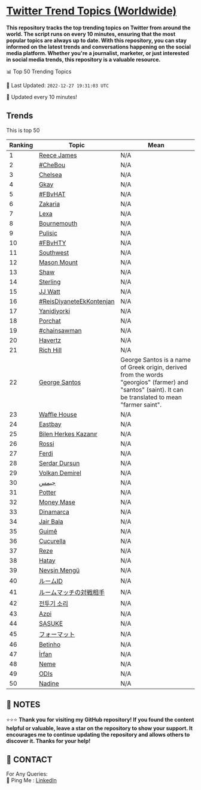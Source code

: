[Twitter Trend Topics (Worldwide)](https://github.com/ErcinDedeoglu/Twitter-Trend-Topics)
==========

**This repository tracks the top trending topics on Twitter from around the world. 
The script runs on every 10 minutes, ensuring that the most popular topics are always up to date. 
With this repository, you can stay informed on the latest trends and conversations happening on the social media platform. 
Whether you're a journalist, marketer, or just interested in social media trends, this repository is a valuable resource.**


📊 Top 50 Trending Topics

📆 Last Updated: `2022-12-27 19:31:03 UTC`

🔧 Updated every 10 minutes!


## Trends

This is top 50

| Ranking | Topic | Mean |
| ------- | ------------ | ------------ |
| 1 | [Reece James](http://twitter.com/search?q=Reece+James) | N/A |
| 2 | [#CheBou](http://twitter.com/search?q=%23CheBou) | N/A |
| 3 | [Chelsea](http://twitter.com/search?q=Chelsea) | N/A |
| 4 | [Gkay](http://twitter.com/search?q=Gkay) | N/A |
| 5 | [#FBvHAT](http://twitter.com/search?q=%23FBvHAT) | N/A |
| 6 | [Zakaria](http://twitter.com/search?q=Zakaria) | N/A |
| 7 | [Lexa](http://twitter.com/search?q=Lexa) | N/A |
| 8 | [Bournemouth](http://twitter.com/search?q=Bournemouth) | N/A |
| 9 | [Pulisic](http://twitter.com/search?q=Pulisic) | N/A |
| 10 | [#FBvHTY](http://twitter.com/search?q=%23FBvHTY) | N/A |
| 11 | [Southwest](http://twitter.com/search?q=Southwest) | N/A |
| 12 | [Mason Mount](http://twitter.com/search?q=Mason+Mount) | N/A |
| 13 | [Shaw](http://twitter.com/search?q=Shaw) | N/A |
| 14 | [Sterling](http://twitter.com/search?q=Sterling) | N/A |
| 15 | [JJ Watt](http://twitter.com/search?q=JJ+Watt) | N/A |
| 16 | [#ReisDiyaneteEkKontenjan](http://twitter.com/search?q=%23ReisDiyaneteEkKontenjan) | N/A |
| 17 | [Yanidiyorki](http://twitter.com/search?q=Yanidiyorki) | N/A |
| 18 | [Porchat](http://twitter.com/search?q=Porchat) | N/A |
| 19 | [#chainsawman](http://twitter.com/search?q=%23chainsawman) | N/A |
| 20 | [Havertz](http://twitter.com/search?q=Havertz) | N/A |
| 21 | [Rich Hill](http://twitter.com/search?q=Rich+Hill) | N/A |
| 22 | [George Santos](http://twitter.com/search?q=George+Santos) | George Santos is a name of Greek origin, derived from the words "georgios" (farmer) and "santos" (saint). It can be translated to mean "farmer saint". |
| 23 | [Waffle House](http://twitter.com/search?q=Waffle+House) | N/A |
| 24 | [Eastbay](http://twitter.com/search?q=Eastbay) | N/A |
| 25 | [Bilen Herkes Kazanır](http://twitter.com/search?q=Bilen+Herkes+Kazan%c4%b1r) | N/A |
| 26 | [Rossi](http://twitter.com/search?q=Rossi) | N/A |
| 27 | [Ferdi](http://twitter.com/search?q=Ferdi) | N/A |
| 28 | [Serdar Dursun](http://twitter.com/search?q=Serdar+Dursun) | N/A |
| 29 | [Volkan Demirel](http://twitter.com/search?q=Volkan+Demirel) | N/A |
| 30 | [جيمس](http://twitter.com/search?q=%d8%ac%d9%8a%d9%85%d8%b3) | N/A |
| 31 | [Potter](http://twitter.com/search?q=Potter) | N/A |
| 32 | [Money Mase](http://twitter.com/search?q=Money+Mase) | N/A |
| 33 | [Dinamarca](http://twitter.com/search?q=Dinamarca) | N/A |
| 34 | [Jair Bala](http://twitter.com/search?q=Jair+Bala) | N/A |
| 35 | [Guimê](http://twitter.com/search?q=Guim%c3%aa) | N/A |
| 36 | [Cucurella](http://twitter.com/search?q=Cucurella) | N/A |
| 37 | [Reze](http://twitter.com/search?q=Reze) | N/A |
| 38 | [Hatay](http://twitter.com/search?q=Hatay) | N/A |
| 39 | [Nevşin Mengü](http://twitter.com/search?q=Nev%c5%9fin+Meng%c3%bc) | N/A |
| 40 | [ルームID](http://twitter.com/search?q=%e3%83%ab%e3%83%bc%e3%83%a0ID) | N/A |
| 41 | [ルームマッチの対戦相手](http://twitter.com/search?q=%e3%83%ab%e3%83%bc%e3%83%a0%e3%83%9e%e3%83%83%e3%83%81%e3%81%ae%e5%af%be%e6%88%a6%e7%9b%b8%e6%89%8b) | N/A |
| 42 | [전투기 소리](http://twitter.com/search?q=%ec%a0%84%ed%88%ac%ea%b8%b0+%ec%86%8c%eb%a6%ac) | N/A |
| 43 | [Azpi](http://twitter.com/search?q=Azpi) | N/A |
| 44 | [SASUKE](http://twitter.com/search?q=SASUKE) | N/A |
| 45 | [フォーマット](http://twitter.com/search?q=%e3%83%95%e3%82%a9%e3%83%bc%e3%83%9e%e3%83%83%e3%83%88) | N/A |
| 46 | [Betinho](http://twitter.com/search?q=Betinho) | N/A |
| 47 | [İrfan](http://twitter.com/search?q=%c4%b0rfan) | N/A |
| 48 | [Neme](http://twitter.com/search?q=Neme) | N/A |
| 49 | [ODIs](http://twitter.com/search?q=ODIs) | N/A |
| 50 | [Nadine](http://twitter.com/search?q=Nadine) | N/A |




## 📝 NOTES

⭐⭐⭐ **Thank you for visiting my GitHub repository! If you found the content helpful or valuable, leave a star on the repository to show your support. It encourages me to continue updating the repository and allows others to discover it. Thanks for your help!**

## 📨 CONTACT

 For Any Queries:  
            🏓 Ping Me : [LinkedIn](https://www.linkedin.com/in/ercindedeoglu/)